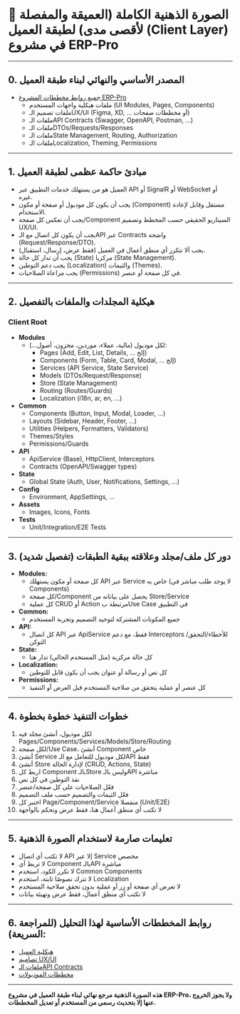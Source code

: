 # 🧠 الصورة الذهنية الكاملة (العميقة والمفصلة لأقصى مدى) لطبقة العميل (Client Layer) في مشروع ERP-Pro

---

## 0. **المصدر الأساسي والنهائي لبناء طبقة العميل**

- [جميع روابط مخططات المشروع ERP-Pro](https://github.com/ameenalqershi/erp_plan)
  - ملفات هيكلية واجهات المستخدم (UI Modules, Pages, Components)
  - ملفات تصميم الـUX/UI (Figma, XD, ... أو مخططات صفحات)
  - ملفات الـAPI Contracts (Swagger, OpenAPI, Postman, ...)
  - ملفات الـDTOs/Requests/Responses
  - ملفات الـState Management, Routing, Authorization
  - ملفات الـLocalization, Theming, Permissions

---

## 1. **مبادئ حاكمة عظمى لطبقة العميل**

- العميل هو من يستهلك خدمات التطبيق عبر API أو SignalR أو WebSocket أو غيره.
- يجب أن يكون كل موديول أو صفحة أو مكون (Component) مستقل وقابل لإعادة الاستخدام.
- يجب أن تعكس كل صفحة/Component السيناريو الحقيقي حسب المخطط وتصميم UX/UI.
- يجب أن يكون كل اتصال مع الـAPI عبر Contracts واضحة (Request/Response/DTO).
- يجب ألا تتكرر أي منطق أعمال في العميل (فقط عرض، إرسال، استقبال).
- يجب أن تدار كل حالة (State) مركزيا (State Management).
- يجب دعم التوطين (Localization) والثيمات (Themes).
- يجب مراعاة الصلاحيات (Permissions) في كل صفحة أو عنصر.

---

## 2. **هيكلية المجلدات والملفات بالتفصيل**

### Client Root
- **Modules**
  - لكل موديول (مالية، عملاء، موردين، مخزون، أصول...):  
    - Pages (Add, Edit, List, Details, ... إلخ)
    - Components (Form, Table, Card, Modal, ... إلخ)
    - Services (API Service, State Service)
    - Models (DTOs/Request/Response)
    - Store (State Management)
    - Routing (Routes/Guards)
    - Localization (i18n, ar, en, ...)
- **Common**
  - Components (Button, Input, Modal, Loader, ...)
  - Layouts (Sidebar, Header, Footer, ...)
  - Utilities (Helpers, Formatters, Validators)
  - Themes/Styles
  - Permissions/Guards
- **API**
  - ApiService (Base), HttpClient, Interceptors
  - Contracts (OpenAPI/Swagger types)
- **State**
  - Global State (Auth, User, Notifications, Settings, ...)
- **Config**
  - Environment, AppSettings, ...  
- **Assets**
  - Images, Icons, Fonts
- **Tests**
  - Unit/Integration/E2E Tests

---

## 3. **دور كل ملف/مجلد وعلاقته ببقية الطبقات (تفصيل شديد)**

- **Modules:**  
  - كل صفحة أو مكون يستهلك API عبر Service خاص به (لا يوجد طلب مباشر في Components)
  - كل صفحة/Component يحصل على بياناته من Store/Service
  - كل عملية CRUD أو Action مرتبطة بUse Case في التطبيق
- **Common:**  
  - جميع المكونات المشتركة لتوحيد التصميم وتجربة المستخدم
- **API:**  
  - كل اتصال API عبر ApiService فقط، مع دعم Interceptors للأخطاء/التحقق/التوكن
- **State:**  
  - كل حالة مركزية (مثل المستخدم الحالي) تدار هنا
- **Localization:**  
  - كل نص أو رسالة أو عنوان يجب أن يكون قابل للتوطين
- **Permissions:**  
  - كل عنصر أو عملية يتحقق من صلاحية المستخدم قبل العرض أو التنفيذ

---

## 4. **خطوات التنفيذ خطوة بخطوة**

1. لكل موديول، أنشئ مجلد فيه Pages/Components/Services/Models/Store/Routing
2. لكل صفحة/Use Case، أنشئ Component خاص
3. أنشئ Service لكل موديول للتعامل مع الـAPI فقط
4. أنشئ Store لإدارة الحالة (CRUD, Actions, State)
5. اربط كل Component بالـStore وليس بالـAPI مباشرة
6. نفذ التوطين في كل نص
7. فعّل الصلاحيات على كل صفحة/عنصر
8. فعّل الثيمات والتصميم حسب ملف التصميم
9. اختبر كل Page/Component/Service منفصلا (Unit/E2E)
10. لا تكتب أي منطق أعمال هنا، فقط عرض وتحكم بالواجهة

---

## 5. **تعليمات صارمة لاستخدام الصورة الذهنية**

- لا تكتب أي اتصال API إلا عبر Service مخصص
- لا تربط أي Component بالـAPI مباشرة
- لا تكرر الكود، استخدم Common Components
- لا تترك نصوصًا ثابتة، استخدم Localization
- لا تعرض أي صفحة أو زر أو عملية بدون تحقق صلاحية المستخدم
- لا تكتب أي منطق أعمال، فقط عرض وتهيئة بيانات

---

## 6. **روابط المخططات الأساسية لهذا التحليل (للمراجعة السريعة):**

- [هيكلية العميل](https://github.com/ameenalqershi/erp_plan/blob/main/Structure/LayerStructure_Client.md)
- [تصاميم UX/UI](https://github.com/ameenalqershi/erp_plan/tree/main/UX)
- [ملفات الـAPI Contracts](https://github.com/ameenalqershi/erp_plan/tree/main/API)
- [مخططات الموديولات](https://github.com/ameenalqershi/erp_plan/tree/main/Modules)

---

**هذه الصورة الذهنية مرجع نهائي لبناء طبقة العميل في مشروع ERP-Pro، ولا يجوز الخروج عنها إلا بتحديث رسمي من المستخدم أو تعديل المخططات.**